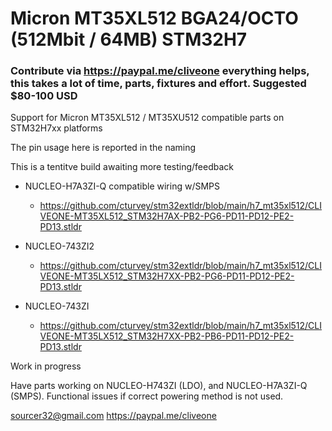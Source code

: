 # Micron MT35XL512 BGA24/OCTO (512Mbit / 64MB) STM32H7
### Contribute via   https://paypal.me/cliveone  everything helps, this takes a lot of time, parts, fixtures and effort. Suggested $80-100 USD

Support for Micron MT35XL512 / MT35XU512 compatible parts on STM32H7xx platforms

The pin usage here is reported in the naming

This is a tentitve build awaiting more testing/feedback

  * NUCLEO-H7A3ZI-Q compatible wiring w/SMPS
    * https://github.com/cturvey/stm32extldr/blob/main/h7_mt35xl512/CLIVEONE-MT35XL512_STM32H7AX-PB2-PG6-PD11-PD12-PE2-PD13.stldr

  * NUCLEO-743ZI2  
    * https://github.com/cturvey/stm32extldr/blob/main/h7_mt35xl512/CLIVEONE-MT35LX512_STM32H7XX-PB2-PG6-PD11-PD12-PE2-PD13.stldr

  * NUCLEO-743ZI  
    * https://github.com/cturvey/stm32extldr/blob/main/h7_mt35xl512/CLIVEONE-MT35LX512_STM32H7XX-PB2-PB6-PD11-PD12-PE2-PD13.stldr

Work in progress

Have parts working on NUCLEO-H743ZI (LDO), and NUCLEO-H7A3ZI-Q (SMPS). Functional issues if correct powering method is not used.

 sourcer32@gmail.com
 https://paypal.me/cliveone
